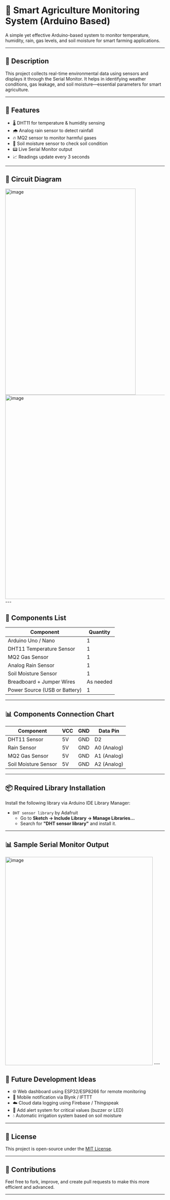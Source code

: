 # 🌿 Smart Agriculture Monitoring System (Arduino Based)

A simple yet effective Arduino-based system to monitor temperature, humidity, rain, gas levels, and soil moisture for smart farming applications.

---

## 📌 Description

This project collects real-time environmental data using sensors and displays it through the Serial Monitor. It helps in identifying weather conditions, gas leakage, and soil moisture—essential parameters for smart agriculture.

---

## 🚀 Features

- 🌡️ DHT11 for temperature & humidity sensing  
- 🌧️ Analog rain sensor to detect rainfall  
- 🔥 MQ2 sensor to monitor harmful gases  
- 🌱 Soil moisture sensor to check soil condition  
- 📟 Live Serial Monitor output  
- 📈 Readings update every 3 seconds

---

## 🔧 Circuit Diagram
<img width="412" height="651" alt="image" src="https://github.com/user-attachments/assets/b20997c4-e959-4c21-927f-e66dc563c43d" />
<img width="698" height="645" alt="image" src="https://github.com/user-attachments/assets/1879756a-1965-4019-a08e-0ed1bdce792a" />
---

## 🧾 Components List

| Component              | Quantity |
|------------------------|----------|
| Arduino Uno / Nano     | 1        |
| DHT11 Temperature Sensor | 1      |
| MQ2 Gas Sensor         | 1        |
| Analog Rain Sensor     | 1        |
| Soil Moisture Sensor   | 1        |
| Breadboard + Jumper Wires | As needed |
| Power Source (USB or Battery) | 1  |

---

## 📊 Components Connection Chart

| Component          | VCC        | GND        | Data Pin      |
|-------------------|------------|------------|---------------|
| DHT11 Sensor       | 5V         | GND        | D2            |
| Rain Sensor        | 5V         | GND        | A0 (Analog)   |
| MQ2 Gas Sensor     | 5V         | GND        | A1 (Analog)   |
| Soil Moisture Sensor | 5V       | GND        | A2 (Analog)   |

---

## 📦 Required Library Installation

Install the following library via Arduino IDE Library Manager:

- `DHT sensor library` by Adafruit  
  - Go to **Sketch → Include Library → Manage Libraries…**
  - Search for **"DHT sensor library"** and install it.

---

## 📊 Sample Serial Monitor Output
<img width="466" height="658" alt="image" src="https://github.com/user-attachments/assets/1a288bd7-8633-4fd3-8a58-d4a7ec132bb5" />
---

## 🧠 Future Development Ideas

- 🌐 Web dashboard using ESP32/ESP8266 for remote monitoring  
- 📱 Mobile notification via Blynk / IFTTT  
- ☁️ Cloud data logging using Firebase / Thingspeak  
- 🔔 Add alert system for critical values (buzzer or LED)  
- 💧 Automatic irrigation system based on soil moisture

---

## 📎 License

This project is open-source under the [MIT License](LICENSE).

---

## 🙌 Contributions

Feel free to fork, improve, and create pull requests to make this more efficient and advanced.

---
